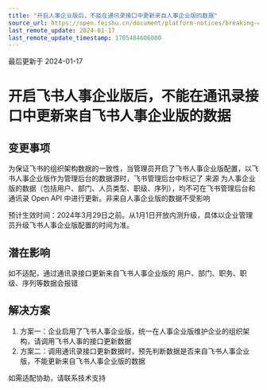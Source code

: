 ```yaml
---
title: "开启人事企业版后，不能在通讯录接口中更新来自人事企业版的数据"
source_url: https://open.feishu.cn/document/platform-notices/breaking-change/data-from-feishu-corehr-cannot-be-updated-via-contact-api
last_remote_update: 2024-01-17
last_remote_update_timestamp: 1705484606000
---
```

最后更新于 2024-01-17

# 开启飞书人事企业版后，不能在通讯录接口中更新来自飞书人事企业版的数据

## **变更事项**

为保证飞书的组织架构数据的一致性，当管理员开启了飞书人事企业版配置，以飞书人事企业版作为管理后台的数据源时，飞书管理后台中标记了 来源 为人事企业版的数据（包括用户、部门、人员类型、职级、序列），均不可在飞书管理后台和通讯录 Open API 中进行更新。非来自人事企业版的数据不受影响

预计生效时间：2024年3月29日之前。从1月1日开放内测升级，具体以企业管理员升级飞书人事企业版配置的时间为准。

## 潜在影响
如不适配，通过通讯录接口更新来自飞书人事企业版的 用户、部门、职务、职级、序列等数据会报错

## 解决方案

1. 方案一：企业启用了飞书人事企业版，统一在人事企业版维护企业的组织架构，请调用飞书人事的接口更新数据
2. 方案二：调用通讯录接口更新数据时，预先判断数据是否来自飞书人事企业版，不能更新来自飞书人事企业版的数据

如需适配协助，请联系技术支持

